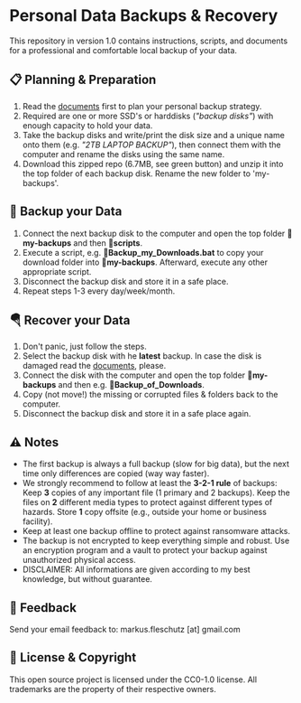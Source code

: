 Personal Data Backups & Recovery
================================

This repository in version 1.0 contains instructions, scripts, and documents for a professional and comfortable local backup of your data.

📋 Planning & Preparation
--------------------------
1. Read the [documents](docs/) first to plan your personal backup strategy.
2. Required are one or more SSD's or harddisks (*"backup disks"*) with enough capacity to hold your data.
3. Take the backup disks and write/print the disk size and a unique name onto them (e.g. *"2TB LAPTOP BACKUP"*), then connect them with the computer and rename the disks using the same name.
4. Download this zipped repo (6.7MB, see green button) and unzip it into the top folder of each backup disk. Rename the new folder to 'my-backups'.

💾 Backup your Data
--------------------
1. Connect the next backup disk to the computer and open the top folder **📁my-backups** and then **📁scripts**.
2. Execute a script, e.g. **📄Backup_my_Downloads.bat** to copy your download folder into  **📁my-backups**. Afterward, execute any other appropriate script.
3. Disconnect the backup disk and store it in a safe place.
4. Repeat steps 1-3 every day/week/month.

🪂 Recover your Data
---------------------
1. Don't panic, just follow the steps.
2. Select the backup disk with he **latest** backup. In case the disk is damaged read the [documents](docs/), please.
3. Connect the disk with the computer and open the top folder **📁my-backups** and then e.g. **📁Backup_of_Downloads**.
4. Copy (not move!) the missing or corrupted files & folders back to the computer.
5. Disconnect the backup disk and store it in a safe place again.

⚠️ Notes
---------
* The first backup is always a full backup (slow for big data), but the next time only differences are copied (way way faster).
* We strongly recommend to follow at least the **3-2-1 rule** of backups: Keep **3** copies of any important file (1 primary and 2 backups). Keep the files on **2** different media types to protect against different types of hazards. Store **1** copy offsite (e.g., outside your home or business facility).
* Keep at least one backup offline to protect against ransomware attacks.
* The backup is not encrypted to keep everything simple and robust. Use an encryption program and a vault to protect your backup against unauthorized physical access.
* DISCLAIMER: All informations are given according to my best knowledge, but without guarantee. 

📧 Feedback
------------
Send your email feedback to: markus.fleschutz [at] gmail.com

🤝 License & Copyright
-----------------------
This open source project is licensed under the CC0-1.0 license. All trademarks are the property of their respective owners.
